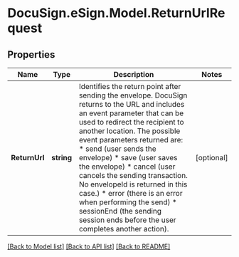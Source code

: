 # DocuSign.eSign.Model.ReturnUrlRequest
## Properties

Name | Type | Description | Notes
------------ | ------------- | ------------- | -------------
**ReturnUrl** | **string** | Identifies the return point after sending the envelope. DocuSign returns to the URL and includes an event parameter that can be used to redirect the recipient to another location. The possible event parameters returned are:   * send (user sends the envelope) * save (user saves the envelope) * cancel (user cancels the sending transaction. No envelopeId is returned in this case.) * error (there is an error when performing the send) * sessionEnd (the sending session ends before the user completes another action). | [optional] 

[[Back to Model list]](../README.md#documentation-for-models) [[Back to API list]](../README.md#documentation-for-api-endpoints) [[Back to README]](../README.md)

